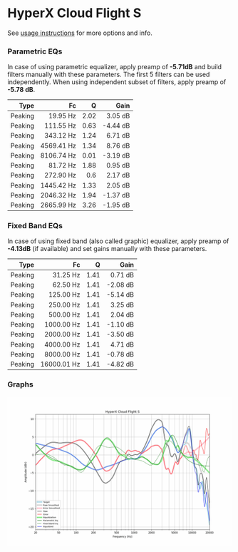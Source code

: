 # HyperX Cloud Flight S
See [usage instructions](https://github.com/jaakkopasanen/AutoEq#usage) for more options and info.

### Parametric EQs
In case of using parametric equalizer, apply preamp of **-5.71dB** and build filters manually
with these parameters. The first 5 filters can be used independently.
When using independent subset of filters, apply preamp of **-5.78 dB**.

| Type    | Fc         |    Q | Gain     |
|--------:|-----------:|-----:|---------:|
| Peaking | 19.95 Hz   | 2.02 | 3.05 dB  |
| Peaking | 111.55 Hz  | 0.63 | -4.44 dB |
| Peaking | 343.12 Hz  | 1.24 | 6.71 dB  |
| Peaking | 4569.41 Hz | 1.34 | 8.76 dB  |
| Peaking | 8106.74 Hz | 0.01 | -3.19 dB |
| Peaking | 81.72 Hz   | 1.88 | 0.95 dB  |
| Peaking | 272.90 Hz  | 0.6  | 2.17 dB  |
| Peaking | 1445.42 Hz | 1.33 | 2.05 dB  |
| Peaking | 2046.32 Hz | 1.94 | -1.37 dB |
| Peaking | 2665.99 Hz | 3.26 | -1.95 dB |

### Fixed Band EQs
In case of using fixed band (also called graphic) equalizer, apply preamp of **-4.13dB**
(if available) and set gains manually with these parameters.

| Type    | Fc          |    Q | Gain     |
|--------:|------------:|-----:|---------:|
| Peaking | 31.25 Hz    | 1.41 | 0.71 dB  |
| Peaking | 62.50 Hz    | 1.41 | -2.08 dB |
| Peaking | 125.00 Hz   | 1.41 | -5.14 dB |
| Peaking | 250.00 Hz   | 1.41 | 3.25 dB  |
| Peaking | 500.00 Hz   | 1.41 | 2.04 dB  |
| Peaking | 1000.00 Hz  | 1.41 | -1.10 dB |
| Peaking | 2000.00 Hz  | 1.41 | -3.50 dB |
| Peaking | 4000.00 Hz  | 1.41 | 4.71 dB  |
| Peaking | 8000.00 Hz  | 1.41 | -0.78 dB |
| Peaking | 16000.01 Hz | 1.41 | -4.82 dB |

### Graphs
![](./HyperX%20Cloud%20Flight%20S.png)